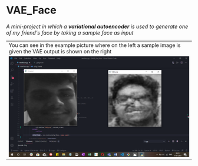 # VAE_Face
<i>A mini-project in which a <b>variational autoencoder</b> is used to generate one of my friend's face by taking a sample face as input</i>


<table>
  <tr>
    <td>You can see in the example picture where on the left a sample image is given the VAE output is shown on the right</td>
  </tr>
  <tr>
    <td><img src="Working.png" width=1024></td>
  </tr>
   

 </table>
